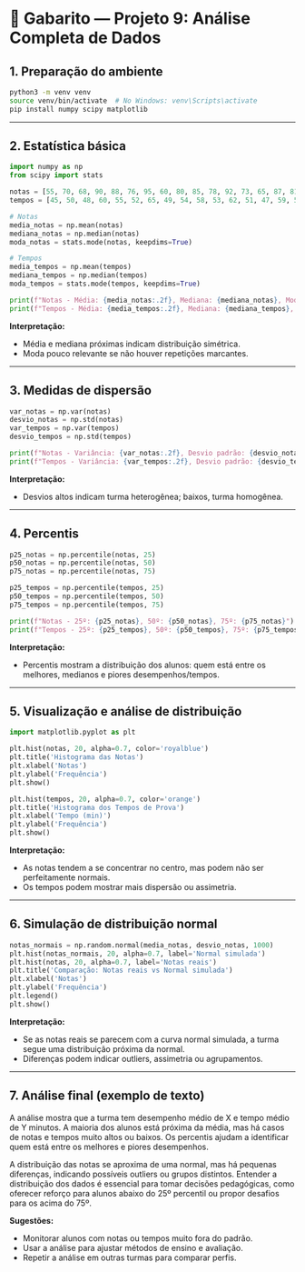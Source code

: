 # 📝 Gabarito — Projeto 9: Análise Completa de Dados

## 1. Preparação do ambiente

```bash
python3 -m venv venv
source venv/bin/activate  # No Windows: venv\Scripts\activate
pip install numpy scipy matplotlib
```

---

## 2. Estatística básica

```python
import numpy as np
from scipy import stats

notas = [55, 70, 68, 90, 88, 76, 95, 60, 80, 85, 78, 92, 73, 65, 87, 81, 77, 69, 84, 79, 91, 74, 82, 67, 89, 72, 83, 66, 93, 71]
tempos = [45, 50, 48, 60, 55, 52, 65, 49, 54, 58, 53, 62, 51, 47, 59, 56, 57, 46, 61, 55, 63, 50, 60, 48, 64, 49, 58, 47, 66, 52]

# Notas
media_notas = np.mean(notas)
mediana_notas = np.median(notas)
moda_notas = stats.mode(notas, keepdims=True)

# Tempos
media_tempos = np.mean(tempos)
mediana_tempos = np.median(tempos)
moda_tempos = stats.mode(tempos, keepdims=True)

print(f"Notas - Média: {media_notas:.2f}, Mediana: {mediana_notas}, Moda: {moda_notas.mode[0]}")
print(f"Tempos - Média: {media_tempos:.2f}, Mediana: {mediana_tempos}, Moda: {moda_tempos.mode[0]}")
```

**Interpretação:**
- Média e mediana próximas indicam distribuição simétrica.
- Moda pouco relevante se não houver repetições marcantes.

---

## 3. Medidas de dispersão

```python
var_notas = np.var(notas)
desvio_notas = np.std(notas)
var_tempos = np.var(tempos)
desvio_tempos = np.std(tempos)

print(f"Notas - Variância: {var_notas:.2f}, Desvio padrão: {desvio_notas:.2f}")
print(f"Tempos - Variância: {var_tempos:.2f}, Desvio padrão: {desvio_tempos:.2f}")
```

**Interpretação:**
- Desvios altos indicam turma heterogênea; baixos, turma homogênea.

---

## 4. Percentis

```python
p25_notas = np.percentile(notas, 25)
p50_notas = np.percentile(notas, 50)
p75_notas = np.percentile(notas, 75)

p25_tempos = np.percentile(tempos, 25)
p50_tempos = np.percentile(tempos, 50)
p75_tempos = np.percentile(tempos, 75)

print(f"Notas - 25º: {p25_notas}, 50º: {p50_notas}, 75º: {p75_notas}")
print(f"Tempos - 25º: {p25_tempos}, 50º: {p50_tempos}, 75º: {p75_tempos}")
```

**Interpretação:**
- Percentis mostram a distribuição dos alunos: quem está entre os melhores, medianos e piores desempenhos/tempos.

---

## 5. Visualização e análise de distribuição

```python
import matplotlib.pyplot as plt

plt.hist(notas, 20, alpha=0.7, color='royalblue')
plt.title('Histograma das Notas')
plt.xlabel('Notas')
plt.ylabel('Frequência')
plt.show()

plt.hist(tempos, 20, alpha=0.7, color='orange')
plt.title('Histograma dos Tempos de Prova')
plt.xlabel('Tempo (min)')
plt.ylabel('Frequência')
plt.show()
```

**Interpretação:**
- As notas tendem a se concentrar no centro, mas podem não ser perfeitamente normais.
- Os tempos podem mostrar mais dispersão ou assimetria.

---

## 6. Simulação de distribuição normal

```python
notas_normais = np.random.normal(media_notas, desvio_notas, 1000)
plt.hist(notas_normais, 20, alpha=0.7, label='Normal simulada')
plt.hist(notas, 20, alpha=0.7, label='Notas reais')
plt.title('Comparação: Notas reais vs Normal simulada')
plt.xlabel('Notas')
plt.ylabel('Frequência')
plt.legend()
plt.show()
```

**Interpretação:**
- Se as notas reais se parecem com a curva normal simulada, a turma segue uma distribuição próxima da normal.
- Diferenças podem indicar outliers, assimetria ou agrupamentos.

---

## 7. Análise final (exemplo de texto)

A análise mostra que a turma tem desempenho médio de X e tempo médio de Y minutos. A maioria dos alunos está próxima da média, mas há casos de notas e tempos muito altos ou baixos. Os percentis ajudam a identificar quem está entre os melhores e piores desempenhos.

A distribuição das notas se aproxima de uma normal, mas há pequenas diferenças, indicando possíveis outliers ou grupos distintos. Entender a distribuição dos dados é essencial para tomar decisões pedagógicas, como oferecer reforço para alunos abaixo do 25º percentil ou propor desafios para os acima do 75º.

**Sugestões:**
- Monitorar alunos com notas ou tempos muito fora do padrão.
- Usar a análise para ajustar métodos de ensino e avaliação.
- Repetir a análise em outras turmas para comparar perfis. 